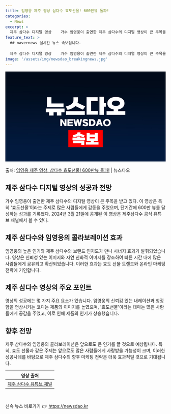 ```yaml
---
title: 임영웅 제주 영상 삼다수 효도선물! 600만뷰 돌파!
categories:
  - News
excerpt: >
  제주 삼다수 디지털 영상    가수 임영웅이 출연한 제주 삼다수의 디지털 영상이 큰 주목을 받고 있다. 이 …
feature_text: >
  ## navernews 실시간 뉴스 속보입니다.

  제주 삼다수 디지털 영상    가수 임영웅이 출연한 제주 삼다수의 디지털 영상이 큰 주목을 받고 있다. 이 …
image: '/assets/img/newsdao_breakingnews.jpg'
---
```


![뉴스다오 속보](/assets/img/newsdao_breakingnews.jpg)

<p>출처: <a href="https://newsdao.kr/4710" rel="dofollow">임영웅 제주 영상, 삼다수 효도선물! 600만뷰 돌파!</a> | 뉴스다오</p>

<h2>제주 삼다수 디지털 영상의 성공과 전망</h2>
<p data-ke-size="size16">가수 임영웅이 출연한 제주 삼다수의 디지털 영상이 큰 주목을 받고 있다. 이 영상은 특히 '효도선물'이라는 주제로 많은 사람들에게 감동을 주었으며, 단기간에 600만 뷰를 달성하는 성과를 기록했다. 2024년 3월 21일에 공개된 이 영상은 제주삼다수 공식 유튜브 채널에서 볼 수 있다.</p>

<h2 data-ke-size="size26">제주 삼다수와 임영웅의 콜라보레이션 효과</h2>
<p data-ke-size="size16">임영웅의 높은 인기와 제주 삼다수의 브랜드 인지도가 만나 시너지 효과가 발휘되었습니다. 영상은 신뢰성 있는 이미지와 자연 친화적 이미지를 강조하여 빠른 시간 내에 많은 사람들에게 공유되고 확산되었습니다. 이러한 효과는 효도 선물 트렌드와 온라인 마케팅 전략에 기인합니다.</p>

<h2 data-ke-size="size26">제주 삼다수 영상의 주요 포인트</h2>
<p data-ke-size="size16">영상의 성공에는 몇 가지 주요 요소가 있습니다. 임영웅의 신뢰감 있는 내레이션과 청정함을 연상시키는 코디는 제품의 이미지를 높였으며, '효도선물'이라는 테마는 많은 사람들에게 공감을 주었고, 이로 인해 제품의 인기가 상승했습니다.</p>

<h2 data-ke-size="size26">향후 전망</h2>
<p data-ke-size="size16">제주 삼다수와 임영웅의 콜라보레이션은 앞으로도 큰 인기를 끌 것으로 예상됩니다. 특히, 효도 선물과 같은 주제는 앞으로도 많은 사람들에게 사랑받을 가능성이 크며, 이러한 성공사례를 바탕으로 제주 삼다수의 향후 마케팅 전략은 더욱 효과적일 것으로 기대됩니다.</p>

<table>
<thead>
<tr>
<th style="text-align: center;">영상 출처</th>
</tr>
</thead>
<tbody>
<tr>
<td style="text-align: center;"><a href="https://newsdao.kr/4710">제주 삼다수 유튜브 채널</a></td>
</tr>
</tbody>
</table>
<p data-ke-size="size16">&nbsp;</p> 

신속 뉴스 바로가기 👉 <a href="https://newsdao.kr" rel="dofollow">https://newsdao.kr</a>


